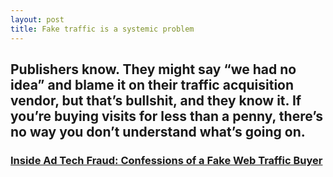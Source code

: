 ```yaml
---
layout: post
title: Fake traffic is a systemic problem
---
```



## Publishers know. They might say “we had no idea” and blame it on their traffic acquisition vendor, but that’s bullshit, and they know it. If you’re buying visits for less than a penny, there’s no way you don’t understand what’s going on.

### [Inside Ad Tech Fraud: Confessions of a Fake Web Traffic Buyer](http://digiday.com/publishers/confessions-bot-traffic-buyer/)